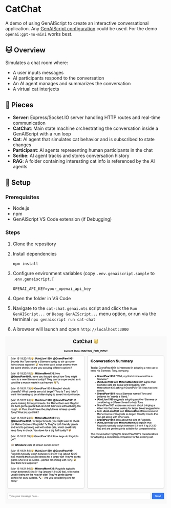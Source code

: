 # CatChat

A demo of using GenAIScript to create an interactive conversational application. Any [GenAIScript configuration](https://microsoft.github.io/genaiscript/getting-started/configuration/) could be used. For the demo `openai:gpt-4o-mini` works best.

## 🐱 Overview

Simulates a chat room where:

- A user inputs messages
- AI participants respond to the conversation
- An AI agent manages and summarizes the conversation
- A virtual cat interjects

## 🧩 Pieces

- **Server**: Express/Socket.IO server handling HTTP routes and real-time communication
- **CatChat**: Main state machine orchestrating the conversation inside a GenAIScript with a run loop
- **Cat**: AI agent that simulates cat behavior and is subscribed to state changes
- **Participant**: AI agents representing human participants in the chat
- **Scribe**: AI agent tracks and stores conversation history
- **RAG**: A folder containing interesting cat info is referenced by the AI agents

## 🚀 Setup

### Prerequisites

- Node.js
- npm
- GenAIScript VS Code extension (if Debugging)

### Steps

1. Clone the repository
2. Install dependencies

   ```bash
   npm install
   ```

3. Configure environment variables (copy `.env.genaiscript.sample` to `.env.genaiscript`. [

   ```
   OPENAI_API_KEY=your_openai_api_key
   ```

4. Open the folder in VS Code

5. Navigate to the `cat-chat.genai.mts` script and click the `Run GenAIScript...` or `Debug GenAIScript...` menu option, or run via the terminal `npx genaiscript run cat-chat`

6. A browser will launch and open `http://localhost:3000`

![CatChat Interface](image.png)
